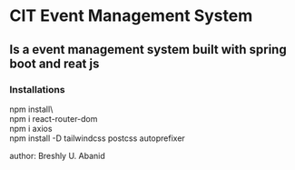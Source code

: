 # CIT Event Management System

## Is a event management system built with spring boot and reat js 

### Installations
npm install\    
npm i react-router-dom\
npm i axios\
npm install -D tailwindcss postcss autoprefixer

author: Breshly U. Abanid